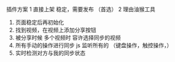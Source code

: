 ##

插件方案
1 直接上架 稳定，需要发布 （首选）
2 理由油猴工具

1. 页面稳定后再初始化
2. 找到视频，在视频上添加分享按钮
3. 被分享时候 多个视频时 容许选择同步的视频
4. 所有手动的操作进行同步 js 监听所有的 （键盘操作，触控操作，）
5. 实时检测对方与我的同步状态

